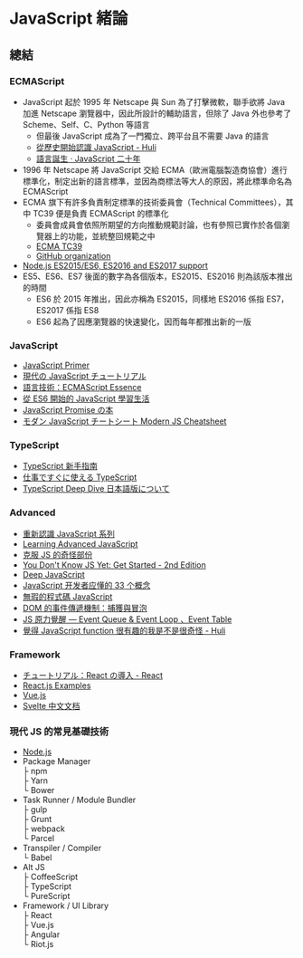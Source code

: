 # JavaScript 緒論

## 總結

### ECMAScript

- JavaScript 起於 1995 年 Netscape 與 Sun 為了打擊微軟，聯手欲將 Java 加進 Netscape 瀏覽器中，因此所設計的輔助語言，但除了 Java 外也參考了 Scheme、Self、C、Python 等語言
  - 但最後 JavaScript 成為了一門獨立、跨平台且不需要 Java 的語言
  - [從歷史開始認識 JavaScript - Huli](https://blog.huli.tw/2022/01/15/js-history/)
  - [語言誕生 · JavaScript 二十年](https://cn.history.js.org/part-1.html)
- 1996 年 Netscape 將 JavaScript 交給 ECMA（歐洲電腦製造商協會）進行標準化，制定出新的語言標準，並因為商標法等大人的原因，將此標準命名為 ECMAScript
- ECMA 旗下有許多負責制定標準的技術委員會（Technical Committees），其中 TC39 便是負責 ECMAScript 的標準化
  - 委員會成員會依照所期望的方向推動規範討論，也有參照已實作於各個瀏覽器上的功能，並統整回規範之中
  - [ECMA TC39](https://www.ecma-international.org/technical-committees/tc39/)
  - [GitHub organization](https://github.com/tc39)
- [Node.js ES2015/ES6, ES2016 and ES2017 support](https://node.green/)
- ES5、ES6、ES7 後面的數字為各個版本，ES2015、ES2016 則為該版本推出的時間
  - ES6 於 2015 年推出，因此亦稱為 ES2015，同樣地 ES2016 係指 ES7，ES2017 係指 ES8
  - ES6 起為了因應瀏覽器的快速變化，因而每年都推出新的一版

### JavaScript

- [JavaScript Primer](https://jsprimer.net/#javascript-primer)
- [現代の JavaScript チュートリアル](https://ja.javascript.info/)
- [語言技術：ECMAScript Essence](https://openhome.cc/Gossip/ECMAScript/index.html)
- [從 ES6 開始的 JavaScript 學習生活](https://eyesofkids.gitbooks.io/javascript-start-from-es6/content/)
- [JavaScript Promise の本](https://azu.github.io/promises-book/)
- [モダン JavaScript チートシート Modern JS Cheatsheet](https://mbeaudru.github.io/modern-js-cheatsheet/translations/ja-JP.html)

### TypeScript

- [TypeScript 新手指南](https://willh.gitbook.io/typescript-tutorial/)
- [仕事ですぐに使える TypeScript](https://future-architect.github.io/typescript-guide/)
- [TypeScript Deep Dive 日本語版について](https://typescript-jp.gitbook.io/deep-dive/)

### Advanced

- [重新認識 JavaScript 系列](https://ithelp.ithome.com.tw/users/20065504/ironman/1259)
- [Learning Advanced JavaScript](https://johnresig.com/apps/learn/)
- [克服 JS 的奇怪部份](https://chupainotebook.blogspot.com/search/label/%E5%85%8B%E6%9C%8D%20JS%20%E7%9A%84%E5%A5%87%E6%80%AA%E9%83%A8%E5%88%86)
- [You Don't Know JS Yet: Get Started - 2nd Edition](https://github.com/getify/You-Dont-Know-JS/blob/2nd-ed/get-started/ch1.md)
- [Deep JavaScript](https://exploringjs.com/deep-js/toc.html)
- [JavaScript 开发者应懂的 33 个概念](https://github.com/stephentian/33-js-concepts)
- [無瑕的程式碼 JavaScript](https://github.com/AllJointTW/clean-code-javascript)
- [DOM 的事件傳遞機制：捕獲與冒泡](https://blog.techbridge.cc/2017/07/15/javascript-event-propagation/)
- [JS 原力覺醒 — Event Queue & Event Loop 、Event Table](https://medium.com/walkout/js-%E5%8E%9F%E5%8A%9B%E8%A6%BA%E9%86%92-day13-event-queue-event-loop-event-table-374fbbef3e40)
- [覺得 JavaScript function 很有趣的我是不是很奇怪 - Huli](https://blog.huli.tw/2020/04/18/javascript-function-is-awesome/)

### Framework

- [チュートリアル：React の導入 - React](https://ja.reactjs.org/tutorial/tutorial.html)
- [React.js Examples](https://reactjsexample.com/)
- [Vue.js](https://vue-new-docs-cn.netlify.app/)
- [Svelte 中文文档](https://www.sveltejs.cn/)

### 現代 JS 的常見基礎技術

- [Node.js](https://nodejs.org/en/)
- Package Manager
  <br>├ npm
  <br>├ Yarn
  <br>└ Bower
- Task Runner / Module Bundler
  <br>├ gulp
  <br>├ Grunt
  <br>├ webpack
  <br>└ Parcel
- Transpiler / Compiler
  <br>└ Babel
- Alt JS
  <br>├ CoffeeScript
  <br>├ TypeScript
  <br>└ PureScript
- Framework / UI Library
  <br>├ React
  <br>├ Vue.js
  <br>├ Angular
  <br>└ Riot.js

